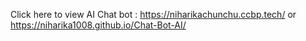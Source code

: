 Click here to view AI Chat bot : https://niharikachunchu.ccbp.tech/ or https://niharika1008.github.io/Chat-Bot-AI/ 
